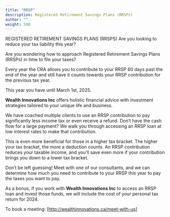 ```yaml
---
title: "RRSP"
description: Registered Retirement Savings Plans (RRSPs)
author: ""
weight: 500
---
```

REGISTERED RETIREMENT SAVINGS PLANS (RRSPS)
Are you looking to reduce your tax liability this year?

Are you wondering how to approach Registered Retirement Savings Plans (RRSPs) in time to file your
taxes?

Every year the CRA allows you to contribute to your RRSP 60 days past the end of the year and still have
it counts towards your RRSP contribution for the previous tax year.

This year you have until March 1st, 2025.

**Wealth Innovations Inc** offers holistic financial advice with investment strategies tailored to your unique life
and business.

We have coached multiple clients to use an RRSP contribution to pay significantly less income tax or
even receive a refund. Don’t have the cash flow for a large payment? We walk you through accessing an
RRSP loan at low interest rates to make that contribution.

This is even more beneficial for those in a higher tax bracket. The higher your tax bracket, the more a
deduction counts. An RRSP contribution reduces your taxable income, and you’ll save even more if your
contribution brings you down to a lower tax bracket.

Don’t be left guessing! Meet with one of our consultants, and we can determine how much you need to
contribute to your RRSP this year to pay the taxes you want to pay.

As a bonus, if you work with **Wealth Innovations Inc** to access an RRSP loan and invest those funds, we will
include the cost of your personal tax return for 2024.

To book a meeting: [http://wealthinnovations.ca/meet-with-us]

